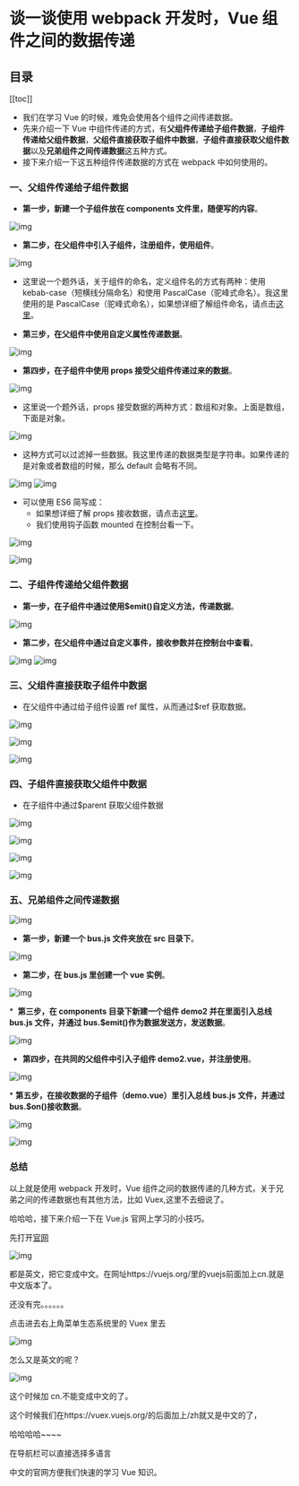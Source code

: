 # 谈一谈使用 webpack 开发时，Vue 组件之间的数据传递

## 目录

[[toc]]

- 我们在学习 Vue 的时候，难免会使用各个组件之间传递数据。
- 先来介绍一下 Vue 中组件传递的方式，有**父组件传递给子组件数据**，**子组件传递给父组件数据**，**父组件直接获取子组件中数据**，**子组件直接获取父组件数据**以及**兄弟组件之间传递数据**这五种方式。
- 接下来介绍一下这五种组件传递数据的方式在 webpack 中如何使用的。

### 一、父组件传递给子组件数据

- **第一步，新建一个子组件放在 components 文件里，随便写的内容**。

![img](https://img-blog.csdn.net/20180808161911222)

- **第二步，在父组件中引入子组件，注册组件，使用组件**。

![img](https://img-blog.csdn.net/2018080816240942)

- 这里说一个题外话，关于组件的命名，定义组件名的方式有两种：使用 kebab-case（短横线分隔命名）和使用 PascalCase（驼峰式命名）。我这里使用的是 PascalCase（驼峰式命名），如果想详细了解组件命名，请点击[这里](https://cn.vuejs.org/v2/guide/components-registration.html)。

- **第三步，在父组件中使用自定义属性传递数据**。

![img](https://img-blog.csdn.net/20180808163518117)

- **第四步，在子组件中使用 props 接受父组件传递过来的数据**。

![img](https://img-blog.csdn.net/20180808164047869)

- 这里说一个题外话，props 接受数据的两种方式：数组和对象。上面是数组，下面是对象。

![img](https://img-blog.csdn.net/20180808164610416)

- 这种方式可以过滤掉一些数据。我这里传递的数据类型是字符串。如果传递的是对象或者数组的时候，那么 default 会略有不同。

![img](https://img-blog.csdn.net/20180808165204682)
![img](https://img-blog.csdn.net/20180808165301635)

- 可以使用 ES6 简写成：
  - 如果想详细了解 props 接收数据，请点击[这里](https://cn.vuejs.org/v2/guide/components-props.html)。
  - 我们使用钩子函数 mounted 在控制台看一下。

![img](https://img-blog.csdn.net/20180808165630963)

![img](https://img-blog.csdn.net/20180808165731554)

### 二、子组件传递给父组件数据

- **第一步，在子组件中通过使用$emit()自定义方法，传递数据**。

![img](https://img-blog.csdn.net/20180808171230564)

- **第二步，在父组件中通过自定义事件，接收参数并在控制台中查看**。

![img](https://img-blog.csdn.net/20180808171722897)
![img](https://img-blog.csdn.net/20180808171809594)

### 三、父组件直接获取子组件中数据

- 在父组件中通过给子组件设置 ref 属性，从而通过$ref 获取数据。

![img](https://img-blog.csdn.net/2018080817272895)

![img](https://img-blog.csdn.net/20180808172805917)

![img](https://img-blog.csdn.net/2018080817284053)

### 四、子组件直接获取父组件中数据

- 在子组件中通过$parent 获取父组件数据

![img](https://img-blog.csdn.net/20180808173122749)

![img](https://img-blog.csdn.net/20180808173334865)

![img](https://img-blog.csdn.net/20180808173411301)

![img](https://img-blog.csdn.net/20180808173505317)

### 五、兄弟组件之间传递数据

![img](https://img-blog.csdn.net/20180808173650543)

- **第一步，新建一个 bus.js 文件夹放在 src 目录下**。

![img](https://img-blog.csdn.net/20180808173923301)

- **第二步，在 bus.js 里创建一个 vue 实例**。

![img](https://img-blog.csdn.net/20180808174006857)

\*  **第三步，在 components 目录下新建一个组件 demo2 并在里面引入总线 bus.js 文件，并通过 bus.$emit()作为数据发送方，发送数据**。

![img](https://img-blog.csdn.net/20180808175243527)

- **第四步，在共同的父组件中引入子组件 demo2.vue，并注册使用**。

![img](https://img-blog.csdn.net/20180808175500367)

\* **第五步，在接收数据的子组件（demo.vue）里引入总线 bus.js 文件，并通过 bus.$on()接收数据**。

![img](https://img-blog.csdn.net/20180808180202113)

![img](https://img-blog.csdn.net/20180808180202113)

### 总结

以上就是使用 webpack 开发时，Vue 组件之间的数据传递的几种方式，关于兄弟之间的传递数据也有其他方法，比如 Vuex,这里不去细说了。

哈哈哈，接下来介绍一下在 Vue.js 官网上学习的小技巧。

先打开[官网](https://vuejs.org/)

![img](https://img-blog.csdn.net/20180808180751497)

都是英文，把它变成中文。在网址https://vuejs.org/里的vuejs前面加上cn.就是中文版本了。

还没有完。。。。。。

点击进去右上角菜单生态系统里的 Vuex 里去

![img](https://img-blog.csdn.net/20180808181206269)

怎么又是英文的呢？

![img](https://img-blog.csdn.net/20180808181321946)

这个时候加 cn.不能变成中文的了。

这个时候我们在https://vuex.vuejs.org/的后面加上/zh就又是中文的了，

哈哈哈哈~~~~

在导航栏可以直接选择多语言

中文的官网方便我们快速的学习 Vue 知识。
